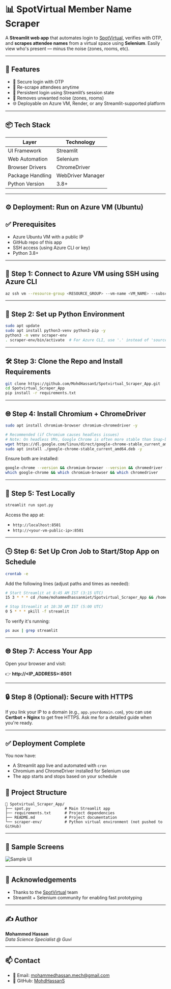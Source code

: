 # 📊 SpotVirtual Member Name Scraper

A **Streamlit web app** that automates login to [SpotVirtual](https://spotvirtual.com/), verifies with OTP, and **scrapes attendee names** from a virtual space using **Selenium**. Easily view who's present — minus the noise (zones, rooms, etc).

---

## 🚀 Features

- 🔐 Secure login with OTP
- 🔁 Re-scrape attendees anytime
- 🧠 Persistent login using Streamlit’s session state
- 🧹 Removes unwanted noise (zones, rooms)
- 🌐 Deployable on Azure VM, Render, or any Streamlit-supported platform

---

## 📦 Tech Stack

| Layer              | Technology          |
|--------------------|---------------------|
| UI Framework       | Streamlit           |
| Web Automation     | Selenium            |
| Browser Drivers    | ChromeDriver        |
| Package Handling   | WebDriver Manager   |
| Python Version     | 3.8+                |

---

## ⚙️ Deployment: Run on Azure VM (Ubuntu)

## ✅ Prerequisites
- Azure Ubuntu VM with a public IP
- GitHub repo of this app
- SSH access (using Azure CLI or key)
- Python 3.8+

---

## 🧱 Step 1: Connect to Azure VM using SSH using Azure CLI

```bash
az ssh vm --resource-group <RESOURCE_GROUP> --vm-name <VM_NAME> --subscription <SUBSCRIPTION_ID>
```

---

## 🐍 Step 2: Set up Python Environment

```bash
sudo apt update
sudo apt install python3-venv python3-pip -y
python3 -m venv scraper-env
. scraper-env/bin/activate  # For Azure CLI, use '.' instead of 'source'
```

---

## 🛠️ Step 3: Clone the Repo and Install Requirements

```bash
git clone https://github.com/MohdHassanS/Spotvirtual_Scraper_App.git
cd Spotvirtual_Scraper_App
pip install -r requirements.txt
```

---

## 🌐 Step 4: Install Chromium + ChromeDriver

```bash
sudo apt install chromium-browser chromium-chromedriver -y

# Recommended (if Chromium causes headless issues)
# Note: On headless VMs, Google Chrome is often more stable than Snap-based Chromium.
wget https://dl.google.com/linux/direct/google-chrome-stable_current_amd64.deb
sudo apt install ./google-chrome-stable_current_amd64.deb -y
```

Ensure both are installed:

```bash
google-chrome --version && chromium-browser --version && chromedriver --version
which google-chrome && which chromium-browser && which chromedriver
```

---

## 🧪 Step 5: Test Locally

```bash
streamlit run spot.py
```

Access the app at:  
- `http://localhost:8501`
- `http://<your-vm-public-ip>:8501`

---

## 🕒 Step 6: Set Up Cron Job to Start/Stop App on Schedule

```bash
crontab -e
```

Add the following lines (adjust paths and times as needed):

```bash
# Start Streamlit at 8:45 AM IST (3:15 UTC)
15 3 * * * cd /home/mohammedhassanmiet/Spotvirtual_Scraper_App && /home/mohammedhassanmiet/scraper-env/bin/python3 -m streamlit run spot.py --server.address=0.0.0.0 > /home/mohammedhassanmiet/streamlit.log 2>&1 &

# Stop Streamlit at 10:30 AM IST (5:00 UTC)
0 5 * * * pkill -f streamlit
```

To verify it's running:

```bash
ps aux | grep streamlit
```

---

## 🌐 Step 7: Access Your App

Open your browser and visit:

👉 **http://<IP_ADDRESS>:8501**

---

## 🔒 Step 8 (Optional): Secure with HTTPS

If you link your IP to a domain (e.g., `app.yourdomain.com`), you can use **Certbot + Nginx** to get free HTTPS. Ask me for a detailed guide when you're ready.

---

## ✅ Deployment Complete

You now have:
- A Streamlit app live and automated with `cron`
- Chromium and ChromeDriver installed for Selenium use
- The app starts and stops based on your schedule


## 📄 Project Structure

```
📁 Spotvirtual_Scraper_App/
├── spot.py               # Main Streamlit app
├── requirements.txt      # Project dependencies
├── README.md             # Project documentation
└── scraper-env/          # Python virtual environment (not pushed to GitHub)
```

---

## 🧪 Sample Screens

![Sample UI](https://i.imgur.com/YOUR_IMAGE_URL.png)

---

## 🙏 Acknowledgements

- Thanks to the [SpotVirtual](https://spotvirtual.com) team
- Streamlit + Selenium community for enabling fast prototyping

---

## ✍️ Author

**Mohammed Hassan**  
_Data Science Specialist @ Guvi_

---

## 📫 Contact

- 📧 Email: mohammedhassan.mech@gmail.com
- 🐙 GitHub: [MohdHassanS](https://github.com/MohdHassanS)
